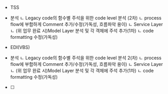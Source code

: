 
- TSS
 * 분석
    ㄴ Legacy code의 함수별 주석을 위한 code level 분석 (2차)
        ㄴ process flow에 부합하게 Comment 추가/수정(가독성, 흐름파악 용이)
            ㄴ Service Layer
            ㄴ (위 업무 완료 시)Model Layer 분석 및 각 객체에 주석 추가(1차)
        ㄴ code formatting 수정(가독성)
- EDI(VBS)
 * 분석
    ㄴ Legacy code의 함수별 주석을 위한 code level 분석 2(차)
        ㄴ process flow에 부합하게 Comment 추가/수정(가독성, 흐름파악 용이)
            ㄴ Service Layer
            ㄴ (위 업무 완료 시)Model Layer 분석 및 각 객체에 주석 추가(1차)
        ㄴ code formatting 수정(가독성)



- [ ] 
